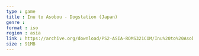 ```yaml
---
type : game
title : Inu to Asobou - Dogstation (Japan)
genre : 
format : iso
region : asia
link : https://archive.org/download/PS2-ASIA-ROMS321COM/Inu%20to%20Asobou%20-%20Dogstation%20%28Japan%29.7z
size : 91MB
---
```

